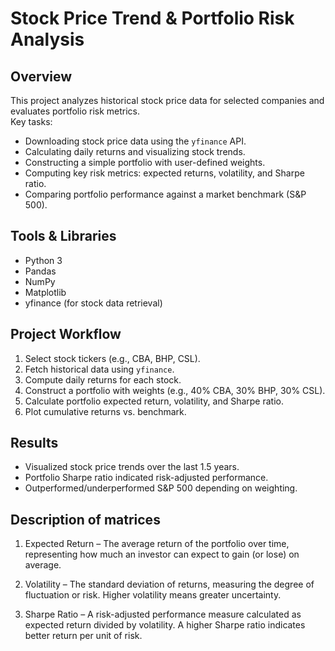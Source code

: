 # Stock Price Trend & Portfolio Risk Analysis

## Overview
This project analyzes historical stock price data for selected companies and evaluates portfolio risk metrics.  
Key tasks:
- Downloading stock price data using the `yfinance` API.
- Calculating daily returns and visualizing stock trends.
- Constructing a simple portfolio with user-defined weights.
- Computing key risk metrics: expected returns, volatility, and Sharpe ratio.
- Comparing portfolio performance against a market benchmark (S&P 500).

## Tools & Libraries
- Python 3
- Pandas
- NumPy
- Matplotlib
- yfinance (for stock data retrieval)

## Project Workflow
1. Select stock tickers (e.g., CBA, BHP, CSL).
2. Fetch historical data using `yfinance`.
3. Compute daily returns for each stock.
4. Construct a portfolio with weights (e.g., 40% CBA, 30% BHP, 30% CSL).
5. Calculate portfolio expected return, volatility, and Sharpe ratio.
6. Plot cumulative returns vs. benchmark.

## Results
- Visualized stock price trends over the last 1.5 years.
- Portfolio Sharpe ratio indicated risk-adjusted performance.
- Outperformed/underperformed S&P 500 depending on weighting.

## Description of matrices
1. Expected Return – The average return of the portfolio over time, representing how much an investor can expect to gain (or lose) on average.

2. Volatility – The standard deviation of returns, measuring the degree of fluctuation or risk. Higher volatility means greater uncertainty.

3. Sharpe Ratio – A risk-adjusted performance measure calculated as expected return divided by volatility. A higher Sharpe ratio indicates better return per unit of risk.


